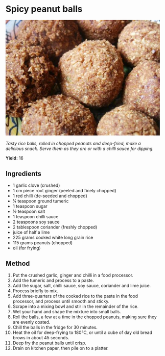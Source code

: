 # Spicy peanut balls

![Spicy peanut balls](resources/peanut-balls.jpg)

*Tasty rice balls, rolled in chopped peanuts and deep-fried, make a delicious snack. Serve them as they are or with a chilli sauce for dipping.*

**Yield:** 16

## Ingredients
- 1 garlic clove (crushed)
- 1 cm piece root ginger (peeled and finely chopped)
- 1 red chilli (de-seeded and chopped)
- ¼ teaspoon ground tumeric
- 1 teaspoon sugar
- ½ teaspoon salt
- 1 teaspoon chilli sauce
- 2 teaspoons soy sauce
- 2 tablespoon coriander (freshly chopped)
- juice of half a lime
- 225 grams cooked white long grain rice
- 115 grams peanuts (chopped)
- oil (for frying)

## Method
1. Put the crushed garlic, ginger and chilli in a food processor.
1. Add the tumeric and process to a paste.
1. Add the sugar, salt, chilli sauce, soy sauce, coriander and lime juice.
1. Process briefly to mix.
1. Add three-quarters of the cooked rice to the paste in the food processor, and process until smooth and sticky.
1. Scrape into a mixing bowl and stir in the remainder of the rice.
1. Wet your hand and shape the mixture into small balls.
1. Roll the balls, a few at a time in the chopped peanuts, making sure they are evenly coated.
1. Chill the balls in the fridge for 30 minutes.
1. Heat the oil for deep-frying to 180°C, or until a cube of day old bread brows in about 45 seconds.
1. Deep fry the peanut balls until crisp.
1. Drain on kitchen paper, then pile on to a platter.